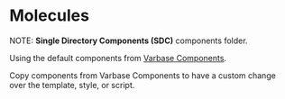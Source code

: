 # Molecules

NOTE: **Single Directory Components (SDC)** components folder.

Using the default components from [Varbase Components](https://www.drupal.org/project/varbase_components).

Copy components from Varbase Components to have a custom change over the template, style, or script.
